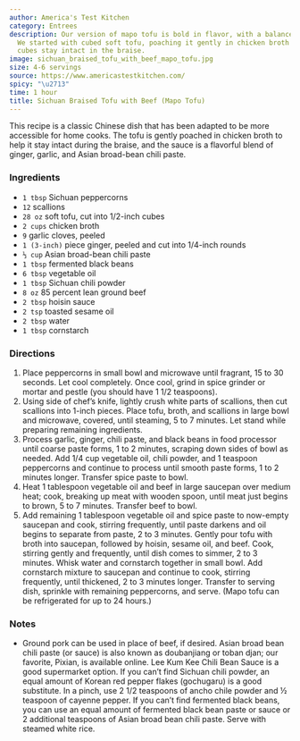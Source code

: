 ```yaml
---
author: America's Test Kitchen
category: Entrees
description: Our version of mapo tofu is bold in flavor, with a balanced spiciness.
  We started with cubed soft tofu, poaching it gently in chicken broth to help the
  cubes stay intact in the braise.
image: sichuan_braised_tofu_with_beef_mapo_tofu.jpg
size: 4-6 servings
source: https://www.americastestkitchen.com/
spicy: "\u2713"
time: 1 hour
title: Sichuan Braised Tofu with Beef (Mapo Tofu)
---
```

This recipe is a classic Chinese dish that has been adapted to be more accessible for home cooks. The tofu is gently poached in chicken broth to help it stay intact during the braise, and the sauce is a flavorful blend of ginger, garlic, and Asian broad-bean chili paste.

### Ingredients

* `1 tbsp` Sichuan peppercorns 
* `12` scallions 
* `28 oz` soft tofu, cut into 1/2-inch cubes
* `2 cups` chicken broth
* `9` garlic cloves, peeled
* `1 (3-inch)` piece ginger, peeled and cut into 1/4-inch rounds
* `⅓ cup` Asian broad-bean chili paste 
* `1 tbsp` fermented black beans 
* `6 tbsp` vegetable oil
* `1 tbsp` Sichuan chili powder 
* `8 oz` 85 percent lean ground beef 
* `2 tbsp` hoisin sauce
* `2 tsp` toasted sesame oil 
* `2 tbsp` water 
* `1 tbsp` cornstarch 

### Directions

1. Place peppercorns in small bowl and microwave until fragrant, 15 to 30 seconds. Let cool completely. Once cool, grind in spice grinder or mortar and pestle (you should have 1 1/2 teaspoons).
2. Using side of chef’s knife, lightly crush white parts of scallions, then cut scallions into 1-inch pieces. Place tofu, broth, and scallions in large bowl and microwave, covered, until steaming, 5 to 7 minutes. Let stand while preparing remaining ingredients.
3. Process garlic, ginger, chili paste, and black beans in food processor until coarse paste forms, 1 to 2 minutes, scraping down sides of bowl as needed. Add 1/4 cup vegetable oil, chili powder, and 1 teaspoon peppercorns and continue to process until smooth paste forms, 1 to 2 minutes longer. Transfer spice paste to bowl.
4. Heat 1 tablespoon vegetable oil and beef in large saucepan over medium heat; cook, breaking up meat with wooden spoon, until meat just begins to brown, 5 to 7 minutes. Transfer beef to bowl.
5. Add remaining 1 tablespoon vegetable oil and spice paste to now-empty saucepan and cook, stirring frequently, until paste darkens and oil begins to separate from paste, 2 to 3 minutes. Gently pour tofu with broth into saucepan, followed by hoisin, sesame oil, and beef. Cook, stirring gently and frequently, until dish comes to simmer, 2 to 3 minutes. Whisk water and cornstarch together in small bowl. Add cornstarch mixture to saucepan and continue to cook, stirring frequently, until thickened, 2 to 3 minutes longer. Transfer to serving dish, sprinkle with remaining peppercorns, and serve. (Mapo tofu can be refrigerated for up to 24 hours.)

### Notes

- Ground pork can be used in place of beef, if desired. Asian broad bean chili paste (or sauce) is also known as doubanjiang or toban djan; our favorite, Pixian, is available online. Lee Kum Kee Chili Bean Sauce is a good supermarket option. If you can’t find Sichuan chili powder, an equal amount of Korean red pepper flakes (gochugaru) is a good substitute. In a pinch, use 2 1/2 teaspoons of ancho chile powder and ½ teaspoon of cayenne pepper. If you can’t find fermented black beans, you can use an equal amount of fermented black bean paste or sauce or 2 additional teaspoons of Asian broad bean chili paste. Serve with steamed white rice.